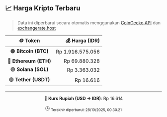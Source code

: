 

<!-- HARGA_KRIPTO -->
## 📈 Harga Kripto Terbaru

> Data ini diperbarui secara otomatis menggunakan [CoinGecko API](https://www.coingecko.com/) dan [exchangerate.host](https://exchangerate.host/)

<div align="center">

| 🪙 Token | 💰 Harga (IDR) |
|:------:|---------------:|
| 🟠 **Bitcoin (BTC)**   | Rp 1.916.575.056 |
| 🔵 **Ethereum (ETH)**  | Rp 69.880.328 |
| 🟣 **Solana (SOL)**    | Rp 3.363.032 |
| 🟢 **Tether (USDT)**   | Rp 16.616 |

---

💱 **Kurs Rupiah (USD → IDR)**: Rp 16.614

🕒 <sub>Terakhir diperbarui: 28/10/2025, 00.30.21</sub>

</div>
<!-- /HARGA_KRIPTO -->